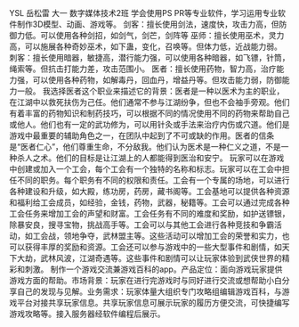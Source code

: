 YSL
岳松雷 大一 数字媒体技术2班
学会使用PS PR等专业软件，学习运用专业软件制作3D模型、动画、游戏等。
剑客：擅长使用剑法，速度快，攻击力高，但防御力低。可以使用各种剑招，如剑气，剑芒，剑阵等
巫师：擅长使用巫术，灵力高，可以施展各种奇妙巫术，如下蛊，变化，召唤等。但体力低，近战能力弱。
刺客：擅长使用暗器，敏捷高，潜行能力强，可以使用各种暗器，如飞镖，针筒，绳索等。但抗击打能力差，攻击范围小。
医者：擅长使用药物，智力高，治疗能力强，可以使用各种药物，如解毒丹，回血丹，增益丹等。但攻击能力弱，防御能力一般。
我选择医者这个职业来描述它的背景：医者是一种以医术为主的职业，在江湖中以救死扶伤为己任。他们通常不参与江湖纷争，但也不会袖手旁观。他们有着丰富的药物知识和制药技巧，可以根据不同的情况使用不同的药物来帮助自己或他人。他们也有一定的武功修为，可以用针灸或手法来治疗内伤或穴道。他们是游戏中最重要的辅助角色之一，在团队中起到了不可或缺的作用。医者的信条是“医者仁心”，他们尊重生命，不分敌我。他们认为医术是一种仁义之道，不是一种杀人之术。他们的目标是让江湖上的人都能得到医治和安宁。
玩家可以在游戏中创建或加入一个工会，每个工会有一个独特的名称和标志。玩家可以在工会中担任不同的职务。每个职务有不同的权限和责任。工会有一个专属的场地，可以进行各种建设和升级，如大殿，练功房，药房，藏书阁等。工会基地可以提供各种资源和福利给工会成员，如经验，金钱，药物，武器，秘籍等。工会可以通过完成各种工会任务来增加工会的声望和财富。工会任务有不同的难度和奖励，如护送镖银，除暴安良，搜寻宝物，挑战高手等。工会可以与其他工会进行各种竞技和争霸活动，如工会战，领地争夺，武林盟主等。这些活动可以增加工会的荣誉和实力，也可以获得丰厚的奖励和资源。工会还可以参与游戏中的一些大型事件和剧情，如天下大劫，武林风波，江湖奇遇等。这些事件和剧情可以让玩家体验到武侠世界的精彩和刺激。
制作一个游戏交流兼游戏百科的app。产品定位：面向游戏玩家提供游戏方面的帮助。市场背景：玩家在进行完游戏时与同好进行交流或想帮助小白分享自己的发现与见解。业务需求：玩家体量大组织专门攻略组编辑游戏百科，与游戏平台对接共享玩家信息。共享玩家信息可展示玩家的履历方便交流，可快捷编写游戏攻略等。接入服务器经软件编程后展示。
